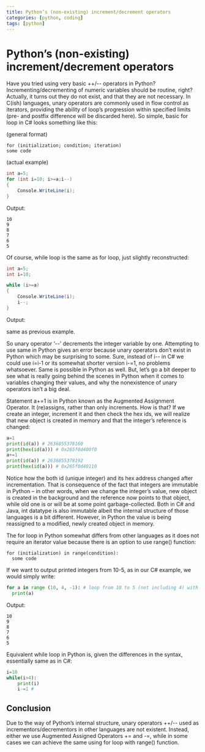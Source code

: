 ```yaml
---
title: Python’s (non-existing) increment/decrement operators
categories: [python, coding]
tags: [python]
---
```

# Python’s (non-existing) increment/decrement operators

Have you tried using very basic ++/-- operators in Python? Incrementing/decrementing of numeric variables should be routine, right? Actually, it turns out they do not exist, and that they are not necessary. In C(ish) languages, unary operators are commonly used in flow control as iterators, providing the ability of loop’s progression within specified limits (pre- and postfix difference will be discarded here). So simple, basic for loop in C# looks something like this:

(general format)
```
for (initialization; condition; iteration)
some code
```

(actual example)
```c#
int a=5;
for (int i=10; i>=a;i--)
{
    Console.WriteLine(i);
}
```
Output:
```
10
9
8
7
6
5
```

Of course, while loop is the same as for loop, just slightly reconstructed:

```c#
int a=5;
int i=10;

while (i>=a)
{
    Console.WriteLine(i);
    i--;
}
```

Output:

same as previous example.

So unary operator ‘--’ decrements the integer variable by one. Attempting to use same in Python gives an error because unary operators don’t exist in Python which may be surprising to some. Sure, instead of i-- in C# we could use i=i-1 or its somewhat shorter version i-=1, no problems whatsoever. Same is possible in Python as well. But, let’s go a bit deeper to see what is really going behind the scenes in Python when it comes to variables changing their values, and why the nonexistence of unary operators isn’t a big deal.

Statement a+=1 is in Python known as the Augmented Assignment Operator. It (re)assigns, rather than only increments. How is that? If we create an integer, increment it and then check the hex ids, we will realize that new object is created in memory and that the integer’s reference is changed:

```python
a=1
print(id(a)) # 2636855378160
print(hex(id(a))) # 0x265f0d400f0
a+=1
print(id(a)) # 2636855378192
print(hex(id(a))) # 0x265f0d40110
```

Notice how the both id (unique integer) and its hex address changed after incrementation. That is consequence of the fact that integers are immutable in Python – in other words, when we change the integer’s value, new object is created in the background and the reference now points to that object, while old one is or will be at some point garbage-collected. Both in C# and Java, int datatype is also immutable albeit the internal structure of those languages is a bit different. However, in Python the value is being reassigned to a modified, newly created object in memory. 

The for loop in Python somewhat differs from other languages as it does not require an iterator value because there is an option to use range() function:
```
for (initialization) in range(condition):
  some code
```

If we want to output printed integers from 10-5, as in our C# example, we would simply write:
```python
for a in range (10, 4, -1): # loop from 10 to 5 (not including 4) with -1 incrementation
  print(a)
```
Output:
```
10
9
8
7
6
5
```
Equivalent while loop in Python is, given the differences in the syntax, essentially same as in C#:
```python
i=10
while(i>4):
    print(i)
    i-=1 # 
```

## Conclusion
Due to the way of Python’s internal structure, unary operators ++/-- used as incrementors/decrementors in other languages are not existent. Instead, either we use Augmented Assigned Operators += and -=, while in some cases we can achieve the same using for loop with range() function. 
